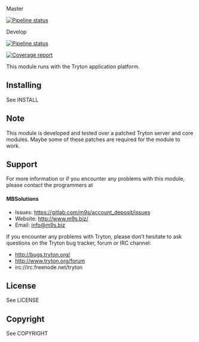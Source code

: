 Master

[![Pipeline status](https://gitlab.com/m9s/account_deposit/badges/master/pipeline.svg)](https://gitlab.com/m9s/account_deposit/commits/master)

Develop

[![Pipeline status](https://gitlab.com/m9s/account_deposit/badges/develop/pipeline.svg)](https://gitlab.com/m9s/account_deposit/commits/develop)

[![Coverage report](https://gitlab.com/m9s/account_deposit/badges/develop/coverage.svg)](http://m9s.gitlab.io/account_deposit)



This module runs with the Tryton application platform.

Installing
----------

See INSTALL

Note
----

This module is developed and tested over a patched Tryton server and
core modules. Maybe some of these patches are required for the module to work.

Support
-------

For more information or if you encounter any problems with this module,
please contact the programmers at

#### MBSolutions

   * Issues:   https://gitlab.com/m9s/account_deposit/issues
   * Website:  http://www.m9s.biz/
   * Email:    info@m9s.biz

If you encounter any problems with Tryton, please don't hesitate to ask
questions on the Tryton bug tracker, forum or IRC channel:

   * http://bugs.tryton.org/
   * http://www.tryton.org/forum
   * irc://irc.freenode.net/tryton

License
-------

See LICENSE

Copyright
---------

See COPYRIGHT

